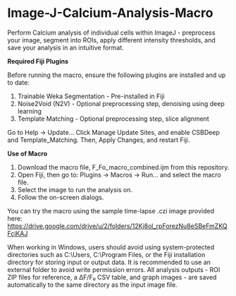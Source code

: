 # Image-J-Calcium-Analysis-Macro
Perform Calcium analysis of individual cells within ImageJ - preprocess your image, segment into ROIs, apply different intensity thresholds, and save your analysis in an intuitive format.



**Required Fiji Plugins**

Before running the macro, ensure the following plugins are installed and up to date:
1. Trainable Weka Segmentation - Pre-installed in Fiji
2. Noise2Void (N2V) - Optional preprocessing step, denoising using deep learning
3. Template Matching - Optional preprocessing step, slice alignment

Go to Help → Update... Click Manage Update Sites, and enable CSBDeep and Template_Matching. Then,  Apply Changes, and restart Fiji.



**Use of Macro**

1. Download the macro file, F_Fo_macro_combined.ijm from this repository.
2. Open Fiji, then go to: Plugins → Macros → Run… and select the macro file.
3. Select the image to run the analysis on. 
4. Follow the on-screen dialogs.

You can try the macro using the sample time-lapse .czi image provided here: https://drive.google.com/drive/u/2/folders/12Kj8ol_rpForezNu8eSBeFmZKQFcjKAJ


When working in Windows, users should avoid using system-protected directories such as C:\Users, C:\Program Files, or the Fiji installation directory for storing input or output data. It is recommended to use an external folder to avoid write permission errors. All analysis outputs - ROI ZIP files for reference, a ΔF/F₀ CSV table, and graph images - are saved automatically to the same directory as the input image file.


